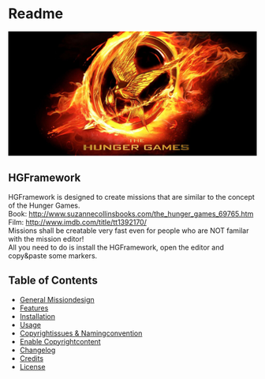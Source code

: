 # Readme
![Hunger Games](HGF/media/hungergames1920x960.jpg)

## HGFramework
HGFramework is designed to create missions that are similar to the concept of the Hunger Games.  
Book: http://www.suzannecollinsbooks.com/the_hunger_games_69765.htm  
Film: http://www.imdb.com/title/tt1392170/  
Missions shall be creatable very fast even for people who are NOT familar with the mission editor!  
All you need to do is install the HGFramework, open the editor and copy&paste some markers. 

## Table of Contents
* [General Missiondesign](README/general_missiondesign.md)
* [Features](README/features.md)
* [Installation](README/INSTALLATION.md)
* [Usage](README/USAGE.md)
* [Copyrightissues & Namingconvention](README/namingconvention.md)
* [Enable Copyrightcontent](README/enable_copyrightcontent.md)
* [Changelog](README/CHANGELOG.md)
* [Credits](README/CREDITS.md)
* [License](README/LICENSE.md)
